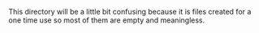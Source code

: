 This directory will be a little bit confusing because it is files created for a one time use so most of them are empty and meaningless.
